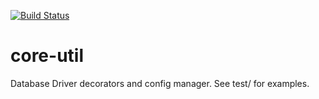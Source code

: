[![Build Status](https://drone.io/github.com/philipwhitt/core-util/status.png)](https://drone.io/github.com/philipwhitt/core-util/latest)

core-util
=========

Database Driver decorators and config manager. See test/ for examples.